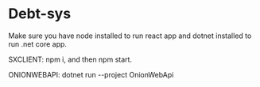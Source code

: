 # Debt-sys

Make sure you have node installed to run react app and dotnet installed to run .net core app.

SXCLIENT: 
  npm i, and then npm start.

ONIONWEBAPI:
  dotnet run --project OnionWebApi
